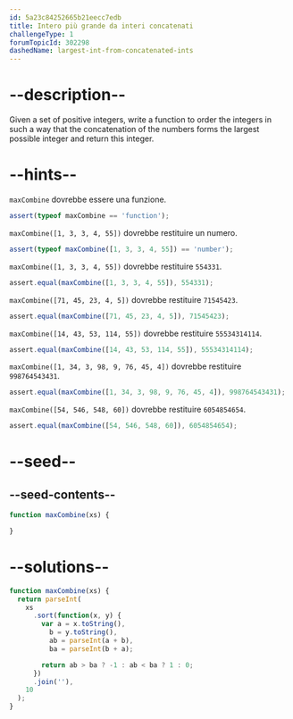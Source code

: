 ```yaml
---
id: 5a23c84252665b21eecc7edb
title: Intero più grande da interi concatenati
challengeType: 1
forumTopicId: 302298
dashedName: largest-int-from-concatenated-ints
---
```


# --description--

Given a set of positive integers, write a function to order the integers in such a way that the concatenation of the numbers forms the largest possible integer and return this integer.

# --hints--

`maxCombine` dovrebbe essere una funzione.

```js
assert(typeof maxCombine == 'function');
```

`maxCombine([1, 3, 3, 4, 55])` dovrebbe restituire un numero.

```js
assert(typeof maxCombine([1, 3, 3, 4, 55]) == 'number');
```

`maxCombine([1, 3, 3, 4, 55])` dovrebbe restituire `554331`.

```js
assert.equal(maxCombine([1, 3, 3, 4, 55]), 554331);
```

`maxCombine([71, 45, 23, 4, 5])` dovrebbe restituire `71545423`.

```js
assert.equal(maxCombine([71, 45, 23, 4, 5]), 71545423);
```

`maxCombine([14, 43, 53, 114, 55])` dovrebbe restituire `55534314114`.

```js
assert.equal(maxCombine([14, 43, 53, 114, 55]), 55534314114);
```

`maxCombine([1, 34, 3, 98, 9, 76, 45, 4])` dovrebbe restituire `998764543431`.

```js
assert.equal(maxCombine([1, 34, 3, 98, 9, 76, 45, 4]), 998764543431);
```

`maxCombine([54, 546, 548, 60])` dovrebbe restituire `6054854654`.

```js
assert.equal(maxCombine([54, 546, 548, 60]), 6054854654);
```

# --seed--

## --seed-contents--

```js
function maxCombine(xs) {

}
```

# --solutions--

```js
function maxCombine(xs) {
  return parseInt(
    xs
      .sort(function(x, y) {
        var a = x.toString(),
          b = y.toString(),
          ab = parseInt(a + b),
          ba = parseInt(b + a);

        return ab > ba ? -1 : ab < ba ? 1 : 0;
      })
      .join(''),
    10
  );
}
```
